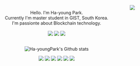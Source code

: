 <div align = "right">
<a href="https://hits.seeyoufarm.com"><img src="https://hits.seeyoufarm.com/api/count/incr/badge.svg?url=https%3A%2F%2Fgithub.com%2FHa-youngPark%2Fhit-counter&count_bg=%23C5DBE6&title_bg=%23555555&icon=&icon_color=%23E7E7E7&title=hits&edge_flat=false"/></a>  
</div>

<div align = "center"> 
Hello. I'm Ha-young Park.<br>
Currently I'm master student in GIST, South Korea.<br> 
I'm passionte about  Blockchain technology.</div><br>  

<div align = "center">
  <a href = "https://Ha-youngPark.github.io" target="_blank"><img src="https://img.shields.io/badge/Portfolio-c5dbe6?style=flat&logo=GitHub&logoColor=white"/></a>
  <a href = "https://mintyoungs2.tistory.com/" target="_blank"><img src="https://img.shields.io/badge/Blog-E71D29?style=falt&logo=Undertale&logoColor=white"/></a>
  <a href = "https://www.linkedin.com/in/ha-young-park-aa91651aa" target="_blank"><img src = "https://img.shields.io/badge/LinkedIn-0077b5?style=flat&logo=LinkedIn&logoColor=white"/></a><br><br>

![Ha-youngPark's Github stats](https://github-readme-stats.vercel.app/api?username=Ha-youngPark&show_icons=true) <br>

<img src="https://img.shields.io/badge/Ethereum-3C3C3D?style=flat&logo=Ethereum&logoColor=white"/>
  <img src="https://img.shields.io/badge/Hyperledger Fabric-2F3134?style=flat&logo=Hyperledger&logoColor=white"/>
  <img src="https://img.shields.io/badge/Bitcoin-F7931A?style=flat&logo=Bitcoin&logoColor=white"/>
  <img src="https://img.shields.io/badge/IPFS-65C2CB?style=flat&logo=IPFS&logoColor=white"/>
  <img src="https://img.shields.io/badge/Solidity-363636?style=flat&logo=Solidity&logoColor=white"/>
  <img src="https://img.shields.io/badge/GO-00ADD8?style=flat&logo=Go&logoColor=white"/>

  
</div>
<!--
**mint-young/mint-young** is a ✨ _special_ ✨ repository because its `README.md` (this file) appears on your GitHub profile.

Here are some ideas to get you started:

- 🔭 I’m currently working on ...
- 🌱 I’m currently learning ...
- 👯 I’m looking to collaborate on ...
- 🤔 I’m looking for help with ...
- 💬 Ask me about ...
- 📫 How to reach me: ...
- 😄 Pronouns: ...
- ⚡ Fun fact: ...
-->

